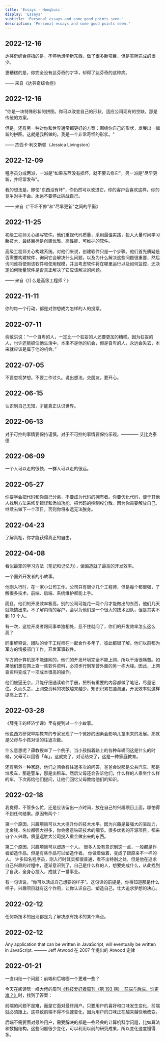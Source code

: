 ```yaml
---
title: 'Essays - Hongbusi'
display: 'Essays'
subtitle: 'Personal essays and some good points seen.'
description: 'Personal essays and some good points seen.'
---
```


## 2022-12-16

达芬奇综合症指的是，不停地想学新东西，做了很多新项目，但是实际完成的很少。

更糟糕的是，你完全没有达芬奇的才华，却得了达芬奇的这种病。

—— 来自《达芬奇综合症》

## 2022-12-16

"你是一块特殊形状的拼图。你可以改变自己的形状，适应公司现有的空缺。那是传统的方案。

但是，还有另一种对你和世界通常都更好的方案：围绕你自己的形状，发展出一幅新的拼图。这就是我所做的，我是一个非常奇怪的形状。"

—— 杰西卡·利文斯顿（Jessica Livingston）

## 2022-12-09

程序员分成两派，一派是"如果东西没有损坏，就不要去修它"，另一派是"尽早更新，并经常发布"。

我的想法是，即使"东西没有坏"，你仍然可以改进它。你的客户会喜欢这样，你的竞争对手不会。永远不要停止挑战自己。

—— 来自《"不坏不修"和"尽早更新"之间的平衡》

## 2022-11-25

初级工程师关心编写软件。他们重视代码质量，采用最佳实践，投入大量时间学习新技术，最终目标是创建优雅、高性能、可维护的软件。

高级工程师关心构建系统。对他们来说，创建软件只是一个步骤。他们首先质疑是否需要构建软件，询问它会解决什么问题，以及为什么解决这些问题很重要，然后询问谁将使用该软件和使用规模，并且考虑软件将在哪里运行以及如何监控，还决定如何衡量软件是否真正解决了它应该解决的问题。

—— 来自《什么是高级工程师？》

## 2022-11-11

你的每一个行动，都是对你想成为怎样的人的投票。

## 2022-07-11

俞敏洪说：“一个自卑的人，一定比一个狂妄的人还要更加的糟糕。因为狂妄的人，也许还能抓住他生活中，本来不是他的机会，但是自卑的人，永远会失去，本来就应该是属于他的机会。”

## 2022-07-05

不要忽视梦想。不要工作过久。说出想法。交朋友。要开心。

## 2022-06-15

认识到自己无知，才能真正认识世界。

## 2022-06-13

对于可控的事情要保持谨慎，对于不可控的事情要保持乐观。———— 艾比克泰德

## 2022-06-09

一个人可以走的很快，一群人可以走的很远。

## 2022-05-27

你要学会把代码和你自己分离，不要成为代码的拥有者。你要优化代码，便于其他人找到方法来修复错误和添加功能，把代码的控制权分散。因为你需要解放自己，继续去做下一个项目，否则你将永远无法脱身。

## 2022-04-23

了解真相，你才能获得真正的自由。

## 2022-04-08

看似最笨的学习方法（笔记和记忆力），偏偏造就了最高的开发效率。

一个国外开发者的小故事。

他刚入行时，在一家小公司工作。公司只有很少几个工程师，但是每个都很强，了解很多技术，前端、后端、系统维护都能上手。

而且，他们的开发效率极高，别的公司可能花一两个月才能做出的东西，他们几天就能搞出来。不了解内情的客户，会以为他们是一个很大的技术团队，但是其实不到 10 个人。

有一次，这位开发者跟同事单独相处，忍不住就问了，你们的开发效率怎么这么高？

同事解释说，团队的骨干工程师在一起合作多年了，彼此都很了解。他们以前都为军方的情报部门工作，开发军事软件。

军方的计算机是不能连网的，他们的开发环境完全不能上网，所以干活很痛苦。如果他们想在网上查一些软件资料，必须步行到军营外面的另一栋大楼。因此，上网查资料变成了一项成本很高的操作。

他们被逼无奈，只能仔细通读软件手册，把所有重要的内容都做了笔记，尽量记住。久而久之，上网查资料的次数越来越少，知识积累在脑海里，开发效率就这样提高上去了。

## 2022-03-28

《薛兆丰的经济学课》里有提到过一个小故事。

他说西方研究早期教育的专家发现了一个微妙的因素会影响儿童未来的发展。那就是父母与小孩对话的往返次数。

什么意思呢？薛教授举了一个例子。当小孩指着路上的各种车辆问这是什么的时候，父母可以回答「车」，这就完了，对话结束了，这是一种家庭教育。

还有另外一种家庭，他们之间会有往返多次的问答，爸爸会说那是公共汽车、那是垃圾车，那是警车，那是出租车。然后父母还会告诉他们，什么样的人乘坐什么样的车，下次再给他们提问，让他们回忆父母教给他们的知识。

## 2022-02-18

我觉得，不管多么忙，还是应该留出一点时间，放在自己的兴趣项目上面，哪怕得不到任何结果。原因有两个：

第一个原因，兴趣项目可以大大提升你的技术水平。因为兴趣是最强大的驱动力，比金钱、名位都强大得多，你会愿意钻研技术的细节。很多优秀的开源项目，都来自个人兴趣，质量远胜大公司投入重金做出来的东西。

第二个原因，兴趣项目可以塑造一个人。 很多人没有意识到这一点，一般都是作者塑造作品，但是有些作品可以塑造作者。 你做着做着，变成了跟原来不一样的人。
许多知名程序员，刚入行时其实都很普通，看不出特别之处，但是他在追求自己兴趣的过程中，逐渐意识到了，自己是什么样的人，想要完成什么，从此找到了自我，全身心投入，成就了一番事业。

有一句话说，“你可以活成自己想要的样子”。这句话的前提是，你得知道那是什么样子。兴趣项目就有这个作用，让你认识自己、塑造自己，壮大追求梦想的决心。

## 2022-02-12

任何新技术的出现都是为了解决原有技术的某个痛点。

## 2022-02-12

Any application that can be written in JavaScript, will eventually be written in JavaScript. ——— Jeff Atwood 在 2007 年提出的 Atwood 定律

## 2022-01-21

一直纠结一个问题：前端和后端哪一个更难一些？

今天在阅读阮一峰大佬的周刊[《科技爱好者周刊（第 193 期）：前端与后端，谁更难？》](https://github.com/ruanyf/weekly/blob/master/docs/issue-193.md)时，找到了答案：

前端的问题不是难，而是它面对最终用户。只要用户的喜好和口味发生变化，前端就必须跟上。这导致前端不得不快速变化，因为用户的口味正在越来越快地改变。

后端不需要面对最终用户，需要解决的都是一些经典的计算机科学问题，比如算法和数据结构。这些问题很少变化，可以利用以前的研究成果，所以变化速度慢得多。

